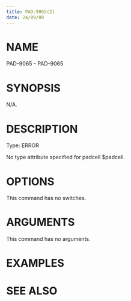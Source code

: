 ```yaml
---
title: PAD-9065(2)
date: 24/09/08
---
```


# NAME

PAD-9065 - PAD-9065

# SYNOPSIS

N/A.

# DESCRIPTION

Type: ERROR

No type attribute specified for padcell $padcell.

# OPTIONS

This command has no switches.

# ARGUMENTS

This command has no arguments.

# EXAMPLES

# SEE ALSO
